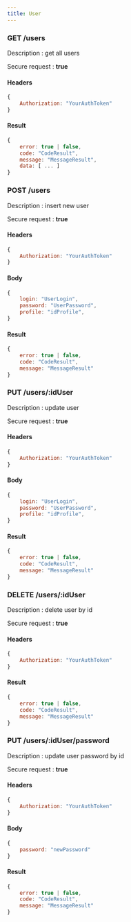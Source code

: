 ```yaml
---
title: User
---
```


### **GET** /users 

Description : get all users

Secure request : **true**

#### Headers 

```js 
{
    Authorization: "YourAuthToken"
}
```


#### Result 

```js 
{
    error: true | false,
    code: "CodeResult",
    message: "MessageResult",
    data: [ ... ]
}
```

### **POST** /users 

Description : insert new user

Secure request : **true**

#### Headers 

```js 
{
    Authorization: "YourAuthToken"
}
```

#### Body 

```js 
{
    login: "UserLogin",
    password: "UserPassword",
    profile: "idProfile",
}
```

#### Result 

```js 
{
    error: true | false,
    code: "CodeResult",
    message: "MessageResult"
}
```

### **PUT** /users/:idUser

Description : update user

Secure request : **true**

#### Headers 

```js 
{
    Authorization: "YourAuthToken"
}
```

#### Body 

```js 
{
    login: "UserLogin",
    password: "UserPassword",
    profile: "idProfile",
}
```

#### Result 

```js 
{
    error: true | false,
    code: "CodeResult",
    message: "MessageResult"
}
```

### **DELETE** /users/:idUser 

Description : delete user by id

Secure request : **true**

#### Headers 

```js 
{
    Authorization: "YourAuthToken"
}
```

#### Result 

```js 
{
    error: true | false,
    code: "CodeResult",
    message: "MessageResult"
}
```

### **PUT** /users/:idUser/password

Description : update user password by id

Secure request : **true**

#### Headers 

```js 
{
    Authorization: "YourAuthToken"
}
```

#### Body 

```js 
{
    password: "newPassword"
}
```

#### Result 

```js 
{
    error: true | false,
    code: "CodeResult",
    message: "MessageResult"
}
```
